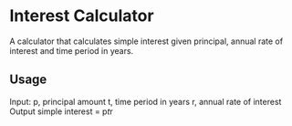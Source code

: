 # Interest Calculator
A calculator that calculates simple interest given principal, annual rate of interest and time period in years.

## Usage
Input:
   p, principal amount
   t, time period in years
   r, annual rate of interest
Output
   simple interest = p*t*r
